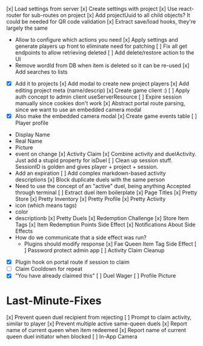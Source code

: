 [x] Load settings from server
[x] Create settings with project
[x] Use react-router for sub-routes on project
[x] Add projectUuid to all child objects? It could be needed for QR code validation
[x] Extract save/load hooks, they're largely the same
  - Allow to configure which actions you need
[x] Apply settings and generate players up front to eliminate need for patching
[ ] Fix all get endpoints to allow retrieving deleted
[ ] Add delete/restore action to the UI
  - Remove wordId from DB when item is deleted so it can be re-used
[x] Add searches to lists
  - [x] Add it to projects
[x] Add modal to create new project players
[x] Add editing project meta (name/descrip)
[x] Create game client :)
[ ] Apply auth concept to admin client useServerResource
[ ] Expire session manually since cookies don't work
[x] Abstract portal route parsing, since we want to use an embedded camera modal
  - [x] Also make the embedded camera modal
[x] Create game events table
[ ] Player profile
  - Display Name
  - Real Name
  - Picture
  - event on change
[x] Activity Claim
[x] Combine activity and duelActivity. Just add a stupid property for isDuel
[ ] Clean up session stuff. SessionID is golden and gives player + project + session.
  - Add an expiration
[ ] Add complex markdown-based activity descriptions
[x] Block duplicate duels with the same person
  - Need to use the concept of an "active" duel, being anything Accepted through terminal
[ ] Extract duel item boilerplate
[x] Page Titles
[x] Pretty Store
[x] Pretty Inventory
[x] Pretty Profile
[x] Pretty Activity
  - icon (which means tags)
  - color
  - descriptionb
[x] Pretty Duels
[x] Redemption Challenge
[x] Store Item Tags
[x] Item Redemption Points Side Effect
[x] Notifications About Side Effects
  - How do we communicate that a side effect was run?
    - Plugins should modify response
[x] Fae Queen Item Tag Side Effect
[ ] Password protect admin app
[ ] Activity Claim Cleanup
  - [x] Plugin hook on portal route if session to claim
  - [ ] Claim Cooldown for repeat
  - [x] "You have already claimed this"
[ ] Duel Wager
[ ] Profile Picture

# Last-Minute-Fixes
[x] Prevent queen duel recipient from rejecting
[ ] Prompt to claim activity, similar to player
[x] Prevent multiple active same-queen duels
[x] Report name of current queen when item redeemed
[x] Report name of current queen duel initiator when blocked
[ ] In-App Camera